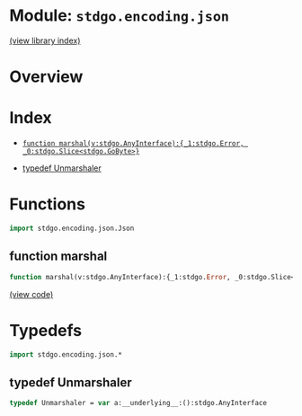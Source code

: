 # Module: `stdgo.encoding.json`

[(view library index)](../../stdgo.md)


# Overview


 


# Index


- [`function marshal(v:stdgo.AnyInterface):{_1:stdgo.Error, _0:stdgo.Slice<stdgo.GoByte>}`](<#function-marshal>)

- [typedef Unmarshaler](<#typedef-unmarshaler>)

# Functions


```haxe
import stdgo.encoding.json.Json
```


## function marshal


```haxe
function marshal(v:stdgo.AnyInterface):{_1:stdgo.Error, _0:stdgo.Slice<stdgo.GoByte>}
```


 


[\(view code\)](<./Json.hx#L9>)


# Typedefs


```haxe
import stdgo.encoding.json.*
```


## typedef Unmarshaler


```haxe
typedef Unmarshaler = var a:__underlying__:():stdgo.AnyInterface
```


 


